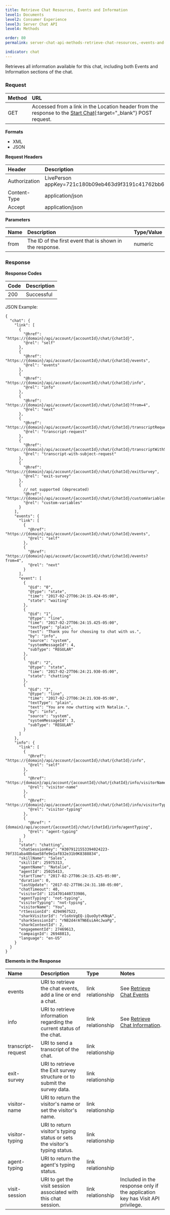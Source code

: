 ```yaml
---
title: Retrieve Chat Resources, Events and Information
level1: Documents
level2: Consumer Experience
level3: Server Chat API
level4: Methods

order: 80
permalink: server-chat-api-methods-retrieve-chat-resources,-events-and-information.html

indicator: chat
---
```


Retrieves all information available for this chat, including both Events and Information sections of the chat.

### Request

| Method | URL  |
| :--- | :--- |
| GET | Accessed from a link in the Location header from the response to the [Start Chat](consumer-experience-server-chat-start-chat.html){:target="_blank"} POST request. |

**Formats**

- XML
- JSON

**Request Headers**

| Header | Description |
| :--- | :--- |
| Authorization | LivePerson appKey=721c180b09eb463d9f3191c41762bb68 |
| Content-Type | application/json |
| Accept | application/json |

**Parameters**

| Name  | Description | Type/Value |
| :--- | :--- | :--- |
| from | The ID of the first event that is shown in the response. | numeric |

### Response

**Response Codes**

| Code | Description |
| :--- | :--- |
| 200 | Successful |

JSON Example:

    {
      "chat": {
        "link": [
          {
            "@href": "https://{domain}/api/account/{accountId}/chat/{chatId}",
            "@rel": "self"
          },
          {
            "@href": "https://{domain}/api/account/{accountId}/chat/{chatId}/events",
            "@rel": "events"
          },
          {
            "@href": "https://{domain}/api/account/{accountId}/chat/{chatId}/info",
            "@rel": "info"
          },
          {
            "@href": "https://{domain}/api/account/{accountId}/chat/{chatId}?from=4",
            "@rel": "next"
          },
          {
            "@href": "https://{domain}/api/account/{accountId}/chat/{chatId}/transcriptRequest",
            "@rel": "transcript-request"
          },
          {
            "@href": "https://{domain}/api/account/{accountId}/chat/{chatId}/transcriptWithSubjectRequest",
            "@rel": "transcript-with-subject-request"
          },
          {
            "@href": "https://{domain}/api/account/{accountId}/chat/{chatId}/exitSurvey",
            "@rel": "exit-survey"
          },
          {
            // not supported (deprecated)
            "@href": "https://{domain}/api/account/{accountId}/chat/{chatId}/customVariables",
            "@rel": "custom-variables"
          }
        ],
        "events": {
          "link": [
            {
              "@href": "https://{domain}/api/account/{accountId}/chat/{chatId}/events",
              "@rel": "self"
            },
            {
              "@href": "https://{domain}/api/account/{accountId}/chat/{chatId}/events?from=4",
              "@rel": "next"
            }
          ],
          "event": [
            {
              "@id": "0",
              "@type": "state",
              "time": "2017-02-27T06:24:15.424-05:00",
              "state": "waiting"
            },
            {
              "@id": "1",
              "@type": "line",
              "time": "2017-02-27T06:24:15.425-05:00",
              "textType": "plain",
              "text": "Thank you for choosing to chat with us.",
              "by": "info",
              "source": "system",
              "systemMessageId": 4,
              "subType": "REGULAR"
            },
            {
              "@id": "2",
              "@type": "state",
              "time": "2017-02-27T06:24:21.930-05:00",
              "state": "chatting"
            },
            {
              "@id": "3",
              "@type": "line",
              "time": "2017-02-27T06:24:21.930-05:00",
              "textType": "plain",
              "text": "You are now chatting with Natalie.",
              "by": "info",
              "source": "system",
              "systemMessageId": 3,
              "subType": "REGULAR"
            }
          ]
        },
        "info": {
          "link": [
            {
              "@href": "https://{domain}/api/account/{accountId}/chat/{chatId}/info",
              "@rel": "self"
            },
            {
              "@href": "https:/{domain}/api/account/{accountId}/chat/{chatId}/info/visitorName",
              "@rel": "visitor-name"
            },
            {
              "@href": "https://{domain}/api/account/{accountId}/chat/{chatId}/info/visitorTyping",
              "@rel": "visitor-typing"
            },
            {
              "@href": "{domain}/api/account/{accountId}/chat/{chatId}/info/agentTyping",
              "@rel": "agent-typing"
            }
          ],
          "state": "chatting",
          "chatSessionKey": "H3079121553394024223-70f331aba40b4ae58fe9e1af832e31b9K8388834",
          "skillName": "Sales",
          "skillId": 25975313,
          "agentName": "Natalie",
          "agentId": 25025413,
          "startTime": "2017-02-27T06:24:15.425-05:00",
          "duration": 0,
          "lastUpdate": "2017-02-27T06:24:31.188-05:00",
          "chatTimeout": 40,
          "visitorId": 1214701440733986,
          "agentTyping": "not-typing",
          "visitorTyping": "not-typing",
          "visitorName": "You",
          "rtSessionId": 4294967522,
          "sharkVisitorId": "rloXnVgEQ-iQuoOytvKNqA",
          "sharkSessionId": "rN82d4rATN6EuiA4cJwaPg",
          "sharkContextId": 2,
          "engagementId": 27469613,
          "campaignId": 26948813,
          "language": "en-US"
        }
      }
    }

**Elements in the Response**

| Name | Description | Type | Notes |
| :--- | :--- | :--- | :--- |
| events | URI to retrieve the chat events, add a line or end a chat. | link relationship | See [Retrieve Chat Events](consumer-experience-server-chat-retrieve-chat-events.html)|
| info | URI to retrieve information regarding the current status of the chat. | link relationship | See [Retrieve Chat Information](consumer-experience-server-chat-retrieve-chat-information.html). |
| transcript-request | URI to send a transcript of the chat. | link relationship | |
| exit-survey | URI to retrieve the Exit survey structure or to submit the survey data. | link relationship | |
| visitor-name | URI to return the visitor's name or set the visitor's name. | link relationship | |
| visitor-typing | URI to return visitor's typing status or sets the visitor's typing status. | link relationship | |
| agent-typing | URI to return the agent's typing status. | link relationship | |
| visit-session | URI to get the visit session associated with this chat session. | link relationship | Included in the response only if the application key has Visit API privilege. |
